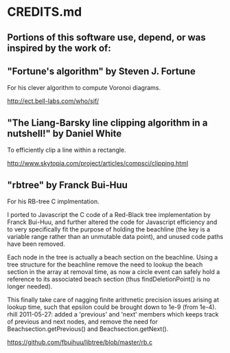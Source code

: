 # CREDITS.md

## Portions of this software use, depend, or was inspired by the work of:

## "Fortune's algorithm" by Steven J. Fortune

For his clever algorithm to compute Voronoi diagrams.

http://ect.bell-labs.com/who/sjf/

## "The Liang-Barsky line clipping algorithm in a nutshell!" by Daniel White

To efficiently clip a line within a rectangle.

http://www.skytopia.com/project/articles/compsci/clipping.html

## "rbtree" by Franck Bui-Huu

For his RB-tree C implmentation.

I ported to Javascript the C code of a Red-Black tree implementation by
Franck Bui-Huu, and further altered the code for Javascript efficiency
and to very specifically fit the purpose of holding the beachline (the key
is a variable range rather than an unmutable data point), and unused
code paths have been removed.

Each node in the tree is actually a beach section on the beachline. Using a
tree structure for the beachline remove the need to lookup the beach section
in the array at removal time, as now a circle event can safely hold a
reference to its associated beach section (thus findDeletionPoint() is no
longer needed).

This finally take care of nagging finite arithmetic precision issues arising
at lookup time, such that epsilon could be brought down to 1e-9 (from 1e-4).
rhill 2011-05-27: added a 'previous' and 'next' members which keeps track
of previous and next nodes, and remove the need for Beachsection.getPrevious()
and Beachsection.getNext().

https://github.com/fbuihuu/libtree/blob/master/rb.c


